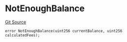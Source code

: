 # NotEnoughBalance
[Git Source](https://github.com-smastropiero/SherryLabs/sherry-contracts/blob/ef85f626b2f11fa0f36e09ddd8fdd3d9da90d8ba/contracts/examples/CCIPSender.sol)


```solidity
error NotEnoughBalance(uint256 currentBalance, uint256 calculatedFees);
```

